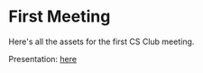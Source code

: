 First Meeting
===

Here's all the assets for the first CS Club meeting.

Presentation: [here](https://cdn.rawgit.com/bakercs/about/aee6dd82feff0ad179c4ccf84364294452f8a7fd/meetings/1/presentation.html)

